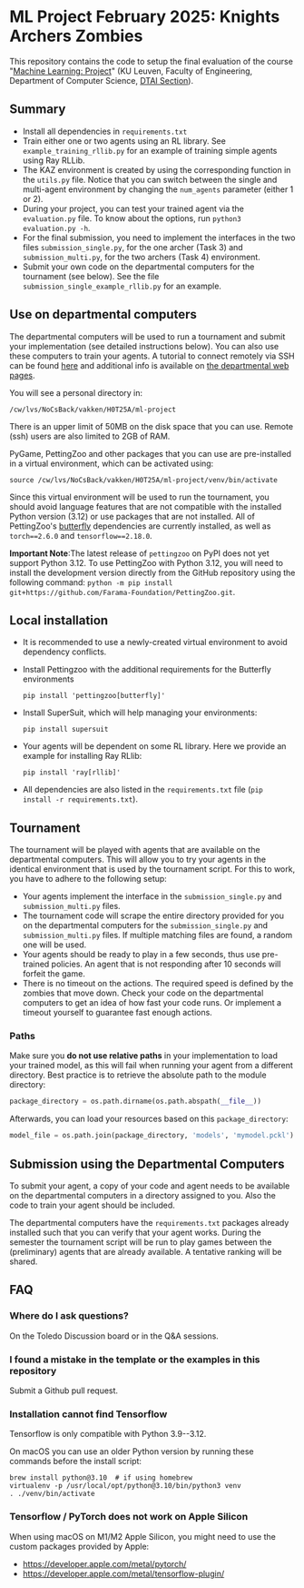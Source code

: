 
# ML Project February 2025: Knights Archers Zombies

This repository contains the code to setup the final evaluation of the course "[Machine Learning: Project](https://onderwijsaanbod.kuleuven.be/syllabi/e/H0T25AE.htm)" (KU Leuven, Faculty of Engineering, Department of Computer Science, [DTAI Section](https://dtai.cs.kuleuven.be)).


## Summary

- Install all dependencies in `requirements.txt`
- Train either one or two agents using an RL library. See `example_training_rllib.py` for an example of training simple agents using Ray RLLib.
- The KAZ environment is created by using the corresponding function in the `utils.py` file. Notice that you can switch between the single and multi-agent environment by changing the `num_agents` parameter (either 1 or 2).
- During your project, you can test your trained agent via the `evaluation.py` file. To know about the options, run `python3 evaluation.py -h`.
- For the final submission, you need to implement the interfaces in the two files `submission_single.py`, for the one archer (Task 3) and `submission_multi.py`, for the two archers (Task 4) environment. 
- Submit your own code on the departmental computers for the tournament (see below). See the file `submission_single_example_rllib.py` for an example.



## Use on departmental computers

The departmental computers will be used to run a tournament and submit your implementation (see detailed instructions below). You can also use these computers to train your agents. A tutorial to connect remotely via SSH can be found [here](ssh.md) and additional info is available on [the departmental web pages](https://system.cs.kuleuven.be/cs/system/wegwijs/computerklas/index-E.shtml).

You will see a personal directory in:

```
/cw/lvs/NoCsBack/vakken/H0T25A/ml-project
```

There is an upper limit of 50MB on the disk space that you can use. Remote (ssh) users are also limited to 2GB of RAM.

PyGame, PettingZoo and other packages that you can use are pre-installed in a virtual environment, which can be activated using:

```
source /cw/lvs/NoCsBack/vakken/H0T25A/ml-project/venv/bin/activate
```

Since this virtual environment will be used to run the tournament, you should avoid language features that are not compatible with the installed Python version (3.12) or use packages that are not installed. All of PettingZoo's [butterfly](https://pettingzoo.farama.org/content/basic_usage/) dependencies are currently installed, as well as `torch==2.6.0` and `tensorflow==2.18.0`.

**Important Note**:The latest release of `pettingzoo` on PyPI does not yet support Python 3.12. To use PettingZoo with Python 3.12, you will need to install the development version directly from the GitHub repository using the following command: `python -m pip install git+https://github.com/Farama-Foundation/PettingZoo.git`.

## Local installation

- It is recommended to use a newly-created virtual environment to avoid dependency conflicts.


- Install Pettingzoo with the additional requirements for the Butterfly environments

    ```
    pip install 'pettingzoo[butterfly]'
    ```

- Install SuperSuit, which will help managing your environments:

    ```
    pip install supersuit
    ```

- Your agents will be dependent on some RL library. Here we provide an example for installing Ray RLlib:

    ```
    pip install 'ray[rllib]'
    ```

- All dependencies are also listed in the `requirements.txt` file (`pip install -r requirements.txt`).


## Tournament

The tournament will be played with agents that are available on the departmental computers. This will allow you to try your agents in the identical environment that is used by the tournament script. For this to work, you have to adhere to the following setup:

- Your agents implement the interface in the `submission_single.py`  and `submission_multi.py` files.
- The tournament code will scrape the entire directory provided for you on the departmental computers for the `submission_single.py` and `submission_multi.py`  files. If multiple matching files are found, a random one will be used.
- Your agents should be ready to play in a few seconds, thus use pre-trained policies. An agent that is not responding after 10 seconds will forfeit the game.
- There is no timeout on the actions. The required speed is defined by the zombies that move down. Check your code on the departmental computers to get an idea of how fast your code runs. Or implement a timeout yourself to guarantee fast enough actions.

### Paths

Make sure you **do not use relative paths** in your implementation to load your trained model, as this will fail when running your agent from a different directory. Best practice is to retrieve the absolute path to the module directory:

```python
package_directory = os.path.dirname(os.path.abspath(__file__))
```

Afterwards, you can load your resources based on this `package_directory`:

```python
model_file = os.path.join(package_directory, 'models', 'mymodel.pckl')
```

## Submission using the Departmental Computers

To submit your agent, a copy of your code and agent needs to be available on the departmental computers in a directory assigned to you. Also the code to train your agent should be included.

The departmental computers have the `requirements.txt` packages already installed such that you can verify that your agent works. During the semester the tournament script will be run to play games between the (preliminary) agents that are already available. A tentative ranking will be shared.


## FAQ

### Where do I ask questions?

On the Toledo Discussion board or in the Q&A sessions.

### I found a mistake in the template or the examples in this repository

Submit a Github pull request.

### Installation cannot find Tensorflow

Tensorflow is only compatible with Python 3.9--3.12.

On macOS you can use an older Python version by running these commands before the install script:

```
brew install python@3.10  # if using homebrew
virtualenv -p /usr/local/opt/python@3.10/bin/python3 venv
. ./venv/bin/activate
```

### Tensorflow / PyTorch does not work on Apple Silicon

When using macOS on M1/M2 Apple Silicon, you might need to use the custom packages provided by Apple:

- https://developer.apple.com/metal/pytorch/
- https://developer.apple.com/metal/tensorflow-plugin/

